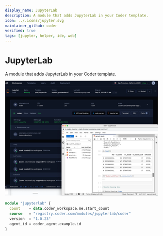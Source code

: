 ```yaml
---
display_name: JupyterLab
description: A module that adds JupyterLab in your Coder template.
icon: ../.icons/jupyter.svg
maintainer_github: coder
verified: true
tags: [jupyter, helper, ide, web]
---
```


# JupyterLab

A module that adds JupyterLab in your Coder template.

![JupyterLab](../.images/jupyterlab.png)

```tf
module "jupyterlab" {
  count    = data.coder_workspace.me.start_count
  source   = "registry.coder.com/modules/jupyterlab/coder"
  version  = "1.0.23"
  agent_id = coder_agent.example.id
}
```
